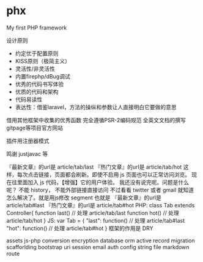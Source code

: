phx
===

My first PHP framework

设计原则
- 约定优于配置原则
- KISS原则（极简主义）
- 灵活性/非灵活性
- 内置firephp/dBug调试
- 优秀的代码书写体验
- 优质的代码和架构
- 代码易读性
- 表达性：借鉴laravel，方法的操纵和参数让人直接明白它要做的意思

借用其他框架中收集的优秀函数
完全遵循PSR-2编码规范
全英文文档的撰写
gitpage等项目官方网站

插件用注册器模式

鸣谢 justjavac 等


『最新文章』的url是 article/tab/last
『热门文章』的url是 article/tab/hot
这样，每次点击链接，页面都会刷新。即使不启用 js 页面也可以正常访问浏览。
现在往里面加入 js 代码，【增强】它的用户体验。
我还没有说完呢。问题是什么呢？
不能 history，
不能外部链接直接访问
不过看看 twitter 或者 gmail 就知道怎么解决了。就是用js修改 segment
也就是
『最新文章』的url是 article/tab#last
『热门文章』的url是 article/tab#hot
PHP:
class Tab extends Controller{
    function last() // 处理 article/tab/last
    function hot()  // 处理 article/tab/hot
}
JS:
var Tab = {
    "last": function() // 处理 article/tab#last
    "hot": function()  // 处理 article/tab#hot
}
框架的作用是 DRY



assets
js-php conversion
encryption
database
	orm
	active record
	migration
	scafforlding
bootstrap
uri
session
email
auth
config
string
file
markdown 
route



